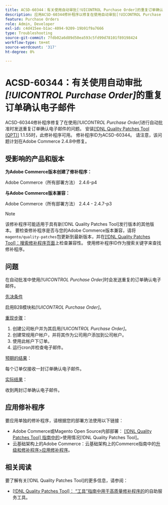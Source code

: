 ```yaml
---
title: ACSD-60344：有关使用自动审批[!UICONTROL Purchase Order]的重复订单确认电子邮件
description: 应用ACSD-60344修补程序以修复在使用自动审批[!UICONTROL Purchase Order]时发送重复订单确认电子邮件的Adobe Commerce问题。
feature: Purchase Orders
role: Admin, Developer
exl-id: c4d415ee-b1ac-4094-9209-19b91f9a7666
type: Troubleshooting
source-git-commit: 7fdb02a6d89d50ea593c5fd99d78101f89198424
workflow-type: tm+mt
source-wordcount: '317'
ht-degree: 0%

---
```


# ACSD-60344：有关使用自动审批&#x200B;*[!UICONTROL Purchase Order]*&#x200B;的重复订单确认电子邮件

ACSD-60344修补程序修复了在使用&#x200B;*[!UICONTROL Purchase Order]*&#x200B;进行自动批准时发送重复订单确认电子邮件的问题。 安装[[!DNL Quality Patches Tool (QPT)]](/help/tools/quality-patches-tool/quality-patches-tool-to-self-serve-quality-patches.md) 1.1.55时，此修补程序可用。 修补程序ID为ACSD-60344。 请注意，该问题计划在Adobe Commerce 2.4.8中修复。

## 受影响的产品和版本

**为Adobe Commerce版本创建了修补程序：**

Adobe Commerce（所有部署方法） 2.4.6-p4

**与Adobe Commerce版本兼容：**

Adobe Commerce（所有部署方法） 2.4.4 - 2.4.7-p3


>[!NOTE]
>
>该修补程序可能适用于具有新[!DNL Quality Patches Tool]发行版本的其他版本。 要检查修补程序是否与您的Adobe Commerce版本兼容，请将`magento/quality-patches`包更新到最新版本，并在[[!DNL Quality Patches Tool]：搜索修补程序页面](https://experienceleague.adobe.com/tools/commerce-quality-patches/index.html?lang=zh-Hans)上检查兼容性。 使用修补程序ID作为搜索关键字来查找修补程序。

## 问题

在自动批准中使用&#x200B;*[!UICONTROL Purchase Order]*&#x200B;时会发送重复的订单确认电子邮件。

<u>先决条件</u>

启用B2B模块和&#x200B;*[!UICONTROL Purchase Order]*。

<u>重现步骤</u>：

1. 创建公司帐户并为其启用&#x200B;*[!UICONTROL Purchase Order]*。
1. 创建常规用户帐户，并将其作为公司用户添加到公司帐户。
1. 使用此帐户下订单。
1. 运行cron并检查电子邮件。

<u>预期的结果</u>：

每个订单仅接收一封订单确认电子邮件。

<u>实际结果</u>：

收到两封订单确认电子邮件。

## 应用修补程序

要应用单独的修补程序，请根据您的部署方法使用以下链接：

* Adobe Commerce或Magento Open Source内部部署： [[!DNL Quality Patches Tool] 指南中的](/help/tools/quality-patches-tool/usage.md)>使用情况[!DNL Quality Patches Tool]。
* 云基础架构上的Adobe Commerce：云基础架构上的Commerce指南中的[升级和修补程序>应用修补程序](https://experienceleague.adobe.com/docs/commerce-cloud-service/user-guide/develop/upgrade/apply-patches.html?lang=zh-Hans)。


## 相关阅读

要了解有关[!DNL Quality Patches Tool]的更多信息，请参阅：

* [[!DNL Quality Patches Tool]： “工具”指南中用于高质量修补程序的](/help/tools/quality-patches-tool/quality-patches-tool-to-self-serve-quality-patches.md)的自助服务工具。
